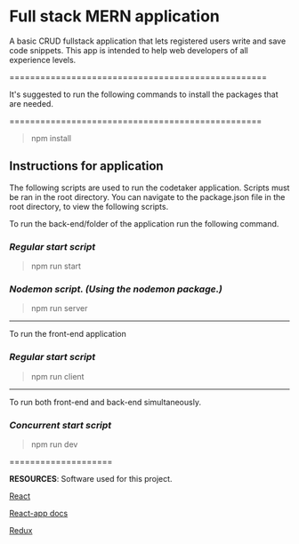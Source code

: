 # Full stack MERN application 

A basic CRUD fullstack application that lets registered users write and save code snippets. This app is intended to help web developers of all experience levels.

==================================================

It's suggested to run the following commands to install the packages that are needed.

=================================================
>npm install
## Instructions for application
The following scripts are used to run the codetaker application. Scripts must be ran in the root directory. You can navigate to the package.json file in the root directory, to view the following scripts.

To run the back-end/folder of the application run the following command.

### ___Regular start script___

>npm run start

### ___Nodemon script. (Using the nodemon package.)___
> npm run server

----

To run the front-end application

### ___Regular start script___
>npm run client

---

To run both front-end and back-end simultaneously.
### ___Concurrent start script___
>npm run dev


====================

**RESOURCES**: Software used for this project.


[React](https://reactjs.org "Javascript front-end framework.")

[React-app docs](https://create-react-app.dev "Docs for creating a react app.")

[Redux](https://react-redux.js.org "Software used for state management.")
